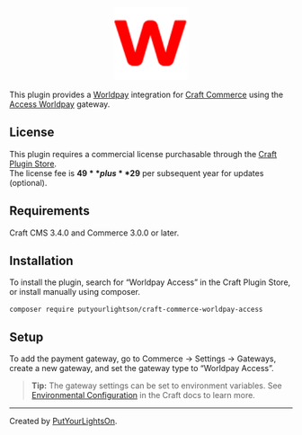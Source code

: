 <p align="center"><img width="130" src="./src/icon.svg"></p>

This plugin provides a [Worldpay](https://www.worldpay.com/) integration for [Craft Commerce](https://craftcms.com/commerce) using the [Access Worldpay](https://developer.worldpay.com/docs/access-worldpay) gateway.

## License

This plugin requires a commercial license purchasable through the [Craft Plugin Store](https://plugins.craftcms.com/worldpay-access).  
The license fee is **$49** plus **$29** per subsequent year for updates (optional).

## Requirements

Craft CMS 3.4.0 and Commerce 3.0.0 or later.

## Installation

To install the plugin, search for “Worldpay Access” in the Craft Plugin Store, or install manually using composer.

```
composer require putyourlightson/craft-commerce-worldpay-access
```

## Setup

To add the payment gateway, go to Commerce → Settings → Gateways, create a new gateway, and set the gateway type to “Worldpay Access”.

> **Tip:** The gateway settings can be set to environment variables. See [Environmental Configuration](https://docs.craftcms.com/v3/config/environments.html) in the Craft docs to learn more.

---

Created by [PutYourLightsOn](https://putyourlightson.com/).
